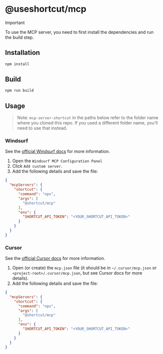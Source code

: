 # @useshortcut/mcp

> [!IMPORTANT]
> To use the MCP server, you need to first install the dependencies and run the build step.

## Installation

```bash
npm install
```

## Build

```bash
npm run build
```

## Usage

> Note: `mcp-server-shortcut` in the paths below refer to the folder name where you cloned this repo. If you used a different folder name, you'll need to use that instead.

### Windsurf

See the [official Windsurf docs](https://codeium.com/docs/windsurf/mcp) for more information.

1. Open the `Windsurf MCP Configuration Panel`
2. Click `Add custom server`.
3. Add the following details and save the file:

```json
{
  "mcpServers": {
    "shortcut": {
      "command": "npx",
      "args": [
        "@shortcut/mcp"
      ],
      "env": {
        "SHORTCUT_API_TOKEN": "<YOUR_SHORTCUT_API_TOKEN>"
      }
    }
  }
}
```

### Cursor

See the [official Cursor docs](https://docs.cursor.com/context/model-context-protocol) for more information.

1. Open (or create) the `mcp.json` file (it should be in `~/.cursor/mcp.json` or `<project-root>/.cursor/mcp.json`, but see Cursor docs for more details).
2. Add the following details and save the file:

```json
{
  "mcpServers": {
    "shortcut": {
      "command": "npx",
      "args": [
        "@shortcut/mcp"
      ],
      "env": {
        "SHORTCUT_API_TOKEN": "<YOUR_SHORTCUT_API_TOKEN>"
      }
    }
  }
}
```